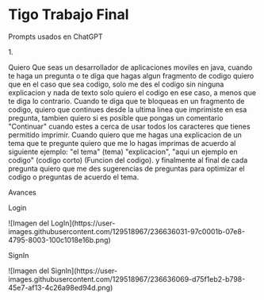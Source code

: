 # Tigo Trabajo Final
<p>Prompts usados en ChatGPT</p>
<p>1.</p> 

<p>
Quiero Que seas un desarrollador de aplicaciones moviles en java, cuando te haga un pregunta o te diga que hagas algun fragmento de codigo quiero que en el caso que sea codigo, solo me des el codigo sin ninguna explicacion y nada de texto solo quiero el codigo en ese caso, a menos que te diga lo contrario. Cuando te diga que te bloqueas en un fragmento de codigo, quiero que continues desde la ultima linea que imprimiste en esa pregunta, tambien quiero si es posible que pongas un comentario "Continuar" cuando estes a cerca de usar todos los caracteres que tienes permitido imprimir.
Cuando quiero que me hagas una explicacion de un tema que te pregunte quiero que me lo hagas imprimas de acuerdo al siguiente ejemplo: "el tema" (tema) "explicacion", "aqui un ejemplo en codigo" (codigo corto) (Funcion del codigo). y finalmente al final de cada pregunta quiero que me des sugerencias de preguntas para optimizar el codigo o preguntas de acuerdo el tema.
</p>

<p>Avances</p>
<p>Login</p>
![Imagen del LogIn](https://user-images.githubusercontent.com/129518967/236636031-97c0001b-07e8-4795-8003-100c1018e16b.png)
<p>SignIn</p>
![Imagen del SignIn](https://user-images.githubusercontent.com/129518967/236636069-d75f1eb2-b798-45e7-af13-4c26a98ed94d.png)


